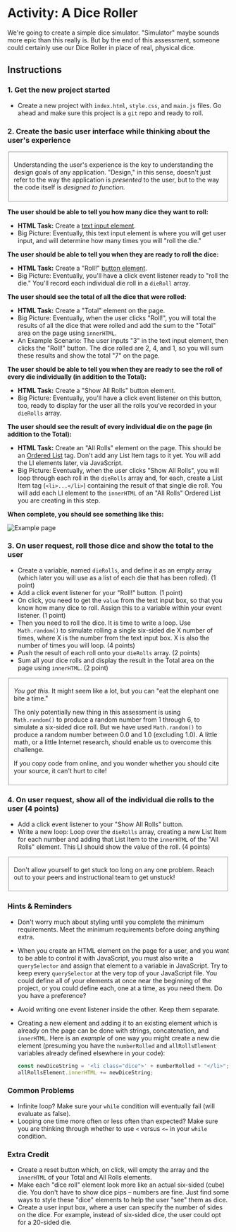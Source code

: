 # Activity: A Dice Roller
We're going to create a simple dice simulator. "Simulator" maybe sounds more epic than this really is. But by the end of this assessment, someone could certainly use our Dice Roller in place of real, physical dice.

## Instructions

### 1. Get the new project started

- Create a new project with `index.html`, `style.css`, and `main.js` files. Go ahead and make sure this project is a `git` repo and ready to roll.

### 2. Create the basic user interface while thinking about the user's experience

<fieldset>
  <p>
    Understanding the user's experience is the key to understanding the design goals of any application. "Design," in this sense, doesn't just refer to the way the application is <em>presented</em> to the user, but to the way the code itself is <em>designed to function.</em>
  </p>
</fieldset>

**The user should be able to tell you how many dice they want to roll:**
  - **HTML Task:** Create a [text input element](https://developer.mozilla.org/en-US/docs/Web/HTML/Element/input/text).
  - Big Picture: Eventually, this text input element is where you will get user input, and will determine how many times you will "roll the die."

**The user should be able to tell you when they are ready to roll the dice:**
  - **HTML Task:** Create a "Roll!" [button element](https://developer.mozilla.org/en-US/docs/Web/HTML/Element/button).
  - Big Picture: Eventually, you'll have a click event listener ready to "roll the die." You'll record each individual die roll in a `dieRoll` array.

**The user should see the total of all the dice that were rolled:**
  - **HTML Task:** Create a "Total" element on the page.
  - Big Picture: Eventually, when the user clicks "Roll!", you will total the results of all the dice that were rolled and add the sum to the "Total" area on the page using `innerHTML`.
  - An Example Scenario: The user inputs "3" in the text input element, then clicks the "Roll!" button. The dice rolled are 2, 4, and 1, so you will sum these results and show the total "7" on the page.

**The user should be able to tell you when they are ready to see the roll of every die individually (in addition to the Total):**
  - **HTML Task:** Create a "Show All Rolls" button element.
  - Big Picture: Eventually, you'll have a click event listener on this button, too, ready to display for the user all the rolls you've recorded in your `dieRolls` array.

**The user should see the result of every individual die on the page (in addition to the Total):**
  - **HTML Task:** Create an "All Rolls" element on the page. This should be an [Ordered List](https://developer.mozilla.org/en-US/docs/Web/HTML/Element/ol) tag. Don't add any List Item tags to it yet. You will add the LI elements later, via JavaScript.
  - Big Picture: Eventually, when the user clicks "Show All Rolls", you will loop through each roll in the `dieRolls` array and, for each, create a List Item tag (`<li>...</li>`) containing the result of that single die roll. You will add each LI element to the `innerHTML` of an "All Rolls" Ordered List you are creating in this step.

**When complete, you should see something like this:**

![Example page](https://i.imgur.com/fVBXSAc.gif)

### 3. On user request, roll those dice and show the total to the user

- Create a variable, named `dieRolls`, and define it as an empty array (which later you will use as a list of each die that has been rolled). (1 point)
- Add a click event listener for your "Roll!" button. (1 point)
- On click, you need to get the `value` from the text input box, so that you know how many dice to roll. Assign this to a variable within your event listener. (1 point)
- Then you need to roll the dice. It is time to write a loop. Use `Math.random()` to simulate rolling a single six-sided die X number of times, where X is the number from the text input box. X is also the number of times you will loop. (4 points)
- _Push_ the result of each roll onto your `dieRolls` array. (2 points)
- Sum all your dice rolls and display the result in the Total area on the page using `innerHTML`. (2 point)

<fieldset>
  <p>
    <em>You got this.</em> It might seem like a lot, but you can "eat the elephant one bite a time."
  </p>
  <p>
    The only potentially new thing in this assessment is using <code>Math.random()</code> to produce a random number from 1 through 6, to simulate a six-sided dice roll. But we have used <code>Math.random()</code> to produce a random number between 0.0 and 1.0 (excluding 1.0). A little math, or a little Internet research, should enable us to overcome this challenge.
  </p>
  <p>
    If you copy code from online, and you wonder whether you should cite your source, it can't hurt to cite!
  </p>
</fieldset>

### 4. On user request, show all of the individual die rolls to the user (4 points)

- Add a click event listener to your "Show All Rolls" button.
- Write a new loop: Loop over the `dieRolls` array, creating a new List Item for each number and adding that List Item to the `innerHTML` of the "All Rolls" element. This LI should show the value of the roll. (4 points)

<fieldset>
  <p>
    Don't allow yourself to get stuck too long on any one problem. Reach out to your peers and instructional team to get unstuck!
  </p>
</fieldset>

### Hints & Reminders

- Don't worry much about styling until you complete the minimum requirements. Meet the minimum requirements before doing anything extra.
- When you create an HTML element on the page for a user, and you want to be able to control it with JavaScript, you must also write a `querySelector` and assign that element to a variable in JavaScript. Try to keep every `querySelector` at the very top of your JavaScript file. You could define all of your elements at once near the beginning of the project, or you could define each, one at a time, as you need them. Do you have a preference?
- Avoid writing one event listener inside the other. Keep them separate.
- Creating a new element and adding it to an existing element which is already on the page can be done with strings, concatenation, and `innerHTML`. Here is an _example_ of one way you might create a new die element (presuming you have the `numberRolled` and `allRollsElement` variables already defined elsewhere in your code):

    ```js
    const newDiceString = '<li class="dice">' + numberRolled + "</li>";
    allRollsElement.innerHTML += newDiceString;
    ```

### Common Problems

- Infinite loop? Make sure your `while` condition will eventually fail (will evaluate as false).
- Looping one time more often or less often than expected? Make sure you are thinking through whether to use `<` versus `<=` in your `while` condition.

### Extra Credit

- Create a reset button which, on click, will empty the array and the `innerHTML` of your Total and All Rolls elements.
- Make each "dice roll" element look more like an actual six-sided (cube) die. You don't have to show dice pips – numbers are fine. Just find some ways to style these "dice" elements to help the user "see" them as dice.
- Create a user input box, where a user can specify the number of sides on the dice. For example, instead of six-sided dice, the user could opt for a 20-sided die.
